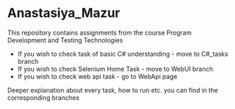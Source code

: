 # Anastasiya_Mazur
This repository contains assignments from the course Program Development and Testing Technologies

* If you wish to check task of basic C# understanding - move to C#_tasks branch
* If you wish to check Selenium Home Task - move to WebUI branch
* If you wish to check web api task - go to WebApi page

Deeper explanation about every task, how to run etc. you can find in the corresponding branches
